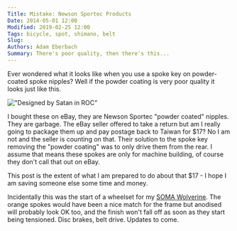 ```yaml
---
Title: Mistake: Newson Sportec Products
Date: 2014-05-01 12:00
Modified: 2019-02-25 12:00
Tags: bicycle, spot, shimano, belt
Slug: 
Authors: Adam Eberbach
Summary: There's poor quality, then there's this...
---
```


Ever wondered what it looks like when you use a spoke key on powder-coated spoke nipples? Well if the powder coating is very poor quality it looks just like this.  

!["Designed by Satan in ROC"]({static}/images/newson-sportec/crapspokes.png)

I bought these on eBay, they are Newson Sportec "powder coated" nipples. They are garbage. The eBay seller offered to take a return but am I really going to package them up and pay postage back to Taiwan for $17? No I am not and the seller is counting on that. Their solution to the spoke key removing the "powder coating" was to only drive them from the rear. I assume that means these spokes are only for machine building, of course they don't call that out on eBay.  

This post is the extent of what I am prepared to do about that $17 - I hope I am saving someone else some time and money.  

Incidentally this was the start of a wheelset for my <A HREF="http://www.somafab.com/archives/product/wolverine" target="_blank">SOMA Wolverine</A>. The orange spokes would have been a nice match for the frame but anodised will probably look OK too, and the finish won't fall off as soon as they start being tensioned. Disc brakes, belt drive. Updates to come.